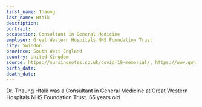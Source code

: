 ```yaml
---
first_name: Thaung
last_name: Htaik
description: 
portrait: 
occupation: Consultant in General Medicine
employer: Great Western Hospitals NHS Foundation Trust
city: Swindon
province: South West England
country: United Kingdom
source: https://nursingnotes.co.uk/covid-19-memorial/, https://www.gwh.nhs.uk/about-us/news/dr-thaung-htaik/
birth_date: 
death_date: 
---
```


Dr. Thaung Htaik was a Consultant in General Medicine at Great Western Hospitals NHS Foundation Trust. 65 years old.